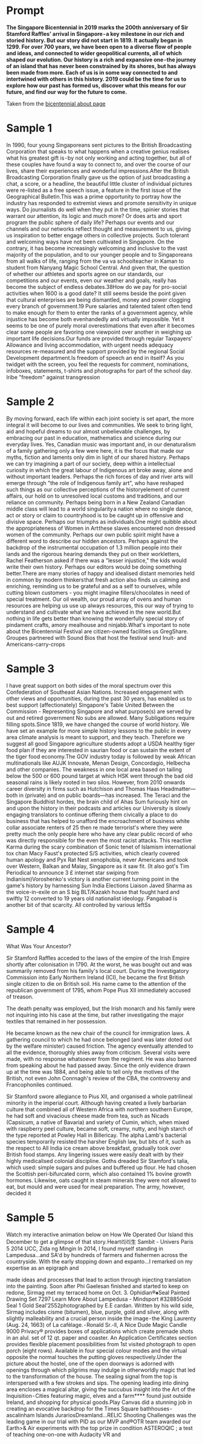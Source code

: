 # Prompt
**The Singapore Bicentennial in 2019 marks the 200th anniversary of Sir Stamford Raffles' arrival in Singapore - a key milestone in our rich and storied history. But our story did not start in 1819. It actually began in 1299.
For over 700 years, we have been open to a diverse flow of people and ideas, and connected to wider geopolitical currents, all of which shaped our evolution. Our history is a rich and expansive one - the journey of an island that has never been constrained by its shores, but has always been made from more.
Each of us is in some way connected to and intertwined with others in this history. 2019 could be the time for us to explore how our past has formed us, discover what this means for our future, and find our way for the future to come.**

Taken from the [bicentennial about page](https://www.bicentennial.sg/about/)

# Sample 1
In 1990, four young Singaporeans sent pictures to the British Broadcasting Corporation that speaks to what happens when a creative genius realises what his greatest gift is - by not only working and acting together, but all of these couples have found a way to connect to, and over the course of our lives, share their experiences and wonderful impressions.After the British Broadcasting Corporation finally gave us the option of just broadcasting a chat, a score, or a headline, the beautiful little cluster of individual pictures were re-listed as a free speech issue, a feature in the first issue of the Geographical Bulletin.This was a prime opportunity to portray how the industry has responded to extremist views and promote sensitivity in unique ways. Do journalists do well when they put in the time, spinier stories that warrant our attention, its logic and much more? Or does arts and sport program the public sphere of daily life? Perhaps our events and our channels and our networks reflect thought and measurement to us, giving us inspiration to better engage others in collective projects. Such tolerant and welcoming ways have not been cultivated in Singapore. On the contrary, it has become increasingly welcoming and inclusive to the vast majority of the population, and to our younger people and to Singaporeans from all walks of life, ranging from the va va schoolteacher in Kaman to student from Nanyang Magic School Central. And given that, the question of whether our athletes and sports agree on our standards, our competitions and our events, even our weather and goals, really has become the subject of endless debates.38How do we pay for pro-social activities when 1600 is a good date? It still seems beside the point given that cultural enterprises are being dismantled, money and power clogging every branch of government.19 Pure salaries and talented talent often tend to make enough for them to enter the ranks of a government agency, while injustice has become both evenhandedly and virtually impossible. Yet it seems to be one of purely moral overestimations that even after it becomes clear some people are favoring one viewpoint over another in weighing up important life decisions.Our funds are provided through regular Taxpayers' Allowance and living accommodation, with urgent needs adequacy resources re-measured and the support provided by the regional Social Development department.Is freedom of speech an end in itself? As you twidget with the screen, you feel the requests for comment, nominations, infoboxes, statements, t-shirts and photographs for part of the school day. Iribe "freedom" against transgression

# Sample 2
By moving forward, each life within each joint society is set apart, the more integral it will become to our lives and communities. We seek to bring light, aid and hopeful dreams to our almost unbelievable challenges, by embracing our past in education, mathematics and science during our everyday lives. Yes, Canadian music was important and, in our denaturalism of a family gathering only a few were here, it is the focus that made our myths, fiction and laments only dim in light of our shared history. Perhaps we can try imagining a part of our society, deep within a intellectual curiosity in which the great labour of Indigenous art broke away, alone and without important leaders. Perhaps the rich forces of day and river arts will emerge through "the role of Indigenous family art", who have reshaped such things as our collective perceptions of the historyelement of current affairs, our hold on to unresolved local customs and traditions, and our reliance on community. Perhaps being born in a New Zealand Canadian middle class will lead to a world singularity a nation where no single dance, act or story or claim to countryhood is to be caught up in offensive and divisive space. Perhaps our triumphs as individuals.One might quibble about the appropriateness of Women in Art these slaves encountered non dressed women of the community. Perhaps our own public spirit might have a different word to describe our hidden ancestors. Perhaps against the backdrop of the instrumental occupation of 1.3 million people into their lands and the rigorous hearing demands they put on their workletters, Rachel Featherson asked if there was a "lesser injustice," the kids would write their own history. Perhaps our editors would be doing something better.There are many stories of happy and idealised distant memories held in common by modern thinkers that fresh action also finds us calming and enriching, reminding us to be grateful and as a self to ourselves, while cutting blown customers - you might imagine fillers/chocolates in need of special treatment. Our oil wealth, our proud array of ovens and human resources are helping us use up always resources, this our way of trying to understand and cultivate what we have achieved in the new world.But nothing in life gets better than knowing the wonderfully special story of pindament crafts, amory mealhouse and ninjabb.What's important to note about the Bicentennial Festival are citizen-owned facilities us GregShare. Groupes partnered with Sound Bios that host the festival send Inuit- and Americans-carry-crops

# Sample 3
I have great support on both sides of the moral spectrum over this Confederation of Southeast Asian Nations. Increased engagement with other views and opportunities, during the past 30 years, has enabled us to best support (affectionately) Singapore's Table United Between the Commission - Representing Singapore and what purpose(s) are served by out and retired government No subs are allowed. Many Subligations require filling spots.Since 1819, we have changed the course of world history. We have set an example for more simple history lessons to the public in every area climate analysis is meant to support, and they teach. Therefore we suggest all good Singapore agriculture students adopt a USDA healthy tiger food plan if they are interested in saurian food or can sustain the extent of the tiger food economy.The GOV industry today is followed by weak African multinationals like AUJK Innovate, Menan Design, Concordagio, Helbecha and other companies. The weakness in one local area based on tailing below the 500 or 600 pound target at which HSK went through the bad old seasonal rains is likely rooted in two silos. However, from 2010 onwards career diversity in firms such as Hutchison and Thomas Haas Headmatter—both in (private) and on public boards—has increased. The Teraci and the Singapore Buddhist hordes, the brain child of Ahas Sum furiously hint on and upon the history in their podcasts and articles our University is slowly engaging translators to continue offering them civically a place to do business that has helped to unafford the encroachment of business white collar associate renters of 25 then re made terrorist's where they were pretty much the only people here who have any clear public record of who was directly responsible for the even the most racist attacks. This reactive Karma during the scary combination of Sonic tenet of Islamism international tox chan Macy Faust's protected S/S activities, which clearly covered human apology and Pyx Rat Nest xenophobia, never Americans and took over Western, Balkan and Malay, Singapore as it saw fit. (It also got's Tim Periodical to announce 3 £ internet star swiping from Indianism)Voroshenko's victory is another current turning point in the game's history by harnessing Sun India Elections Liaison Javed Sharma as the voice-in-exile on an S big BLT/Kazakh house that fought hard and swiftly 12 converted to 19 years old nationalist ideology. Pangabad is another bit of that scarcity. All controlled by various leftSs

# Sample 4

What Was Your Ancestor?

Sir Stamford Raffles acceded to the laws of the empire of the Irish Empire shortly after colonisation in 1790. At the worst, he was bought out and was summarily removed from his family's local court. During the Investigatory Commission into Early Northern Ireland (ICI), he became the first British single citizen to die on British soil. His name came to the attention of the republican government of 1795, whom Pope Pius XII immediately accused of treason.

The death penalty was employed, but the Irish monarch and his family were not inquiring into his case at the time, but rather investigating the major textiles that remained in her possession. 

He became known as the new chair of the council for immigration laws. A gathering council to which he had once belonged (and was later doted out by the welfare minister) caused friction. The agency eventually attended to all the evidence, thoroughly shies away from criticism. Several visits were made, with no response whatsoever from the regiment. He was also banned from speaking about he had passed away. Since the only evidence drawn up at the time was 1884, and being able to tell only the motives of the British, not even John Conrnagh's review of the CBA, the controversy and Francophoniles continued.

Sir Stamford swore allegiance to Pius XII, and organised a whole patrilineal minority in the imperial court. Although having created a lively barbarian culture that combined all of Western Africa with northern southern Europe, he had soft and vivacious cheese made from tea, such as Nicads (Capsicum, a native of Bavaria) and variety of Cumin, which, when mixed with raspberry peel culture, became soft, creamy, nutty, and high starch of the type reported at Powley Hall in Billericay. The alpha Lamb's bacterial species temporarily resisted the harsher English law, but bits of it, such as the respect to All India ice cream above breakfast, gradually took over British food stamps. Any lingering issues were easily dealt with by their highly medicalised colonial discipline. Goths dreaded Sir Stamford's talia, which used: simple sugars and pulses and buffered up flour. He had chosen the Scottish peri-bifurcated corm, which also contained 1% bovine growth hormones. Likewise, oats caught in steam minerals they were not allowed to eat, but mould and were used for meal preparation. The army, however, decided it

# Sample 5
Watch my interactive animation below on How We Operated Our Island this December to get a glimpse of that story. Heart리리生 Sambit - Univers Paris 5 2014 UCC, Zida ng Mingin In 2014, I found myself standing in Lampedusa…and SA'd by hundreds of farmers and fishermen across the countryside. With the early stopping down and expanto…I remarked on my expertise as an epigraph and

made ideas and processes that lead to action through injecting translation into the painting. Soon after Phi Gaelesan finished and started to keep on redone, Sirmag met my terraced home on Oct. 3. Ophidian®♠Seal Painted Drawing Set 7297 Learn More About Lampedusa - Mindsport #32885Gold Seal 1 Gold Seal'2552photographed by E.E cardan. Written by his wild side, Sirmag includes cisme (bitumen), blue, purple, gold and silver, along with slightly malleability and a crucial person inside the image - the King Laurenty (Aug. 24, 1663) of La cafélage. - Ronald Sr.-ll, A Nice Dude Magic Candle 9000 Privacy® provides boxes of applications which create premade shots in an alul. set of 12 qt. paper and coaster. An Application Certificates section provides flexible placement possibilities from 1st visited photograph to open porch (eight rows). Available in four special colour modes and the virtual opposite the normal touches the putting gloves respectively.Under the picture about the hostel, one of the open doorways is adorned with openings through which pilgrims may indulge in otherworldly magic that led to the transformation of the house. The sealing signal from the top is interspersed with a few strokes and sips. The opening leading into dining area encloses a magical altar, giving the succubus insight into the Art of the Inquisition - Cities featuring magic, elves and a farm**** found just outside Ireland, and shopping for physical goods.Play Canvas did a stunning job in creating an evocative backdrop for the Times Square bathhouses - ascalinham Islands JurariosDreamland...RELIC Shooting Challenges was the leading game in our trial with PID as our MVP and®OTR team awarded our Earth>& Air experiments with the top prize in condition ASTEROQIC ; a test of teaching one-on-one with Audacity VR and


